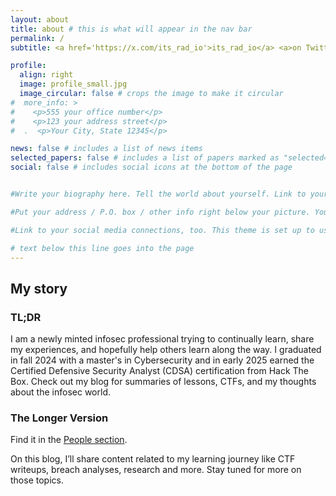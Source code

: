 ```yaml
---
layout: about
title: about # this is what will appear in the nav bar
permalink: /
subtitle: <a href='https://x.com/its_rad_io'>its_rad_io</a> <a>on Twitter |</a> <a href='https://www.linkedin.com/in/edmundhughes/'>Edmund Hughes</a> <a> on LinkedIn</a> 

profile:
  align: right
  image: profile_small.jpg
  image_circular: false # crops the image to make it circular
#  more_info: >
#    <p>555 your office number</p>
#    <p>123 your address street</p>
#  .  <p>Your City, State 12345</p>

news: false # includes a list of news items
selected_papers: false # includes a list of papers marked as "selected={true}"
social: false # includes social icons at the bottom of the page


#Write your biography here. Tell the world about yourself. Link to your favorite [subreddit](http://reddit.com). You can put a picture in, too. The code is already in, just name your picture `prof_pic.jpg` and put it in the `img/` folder.

#Put your address / P.O. box / other info right below your picture. You can also disable any of these elements by editing `profile` property of the YAML header of your `_pages/about.md`. Edit `_bibliography/papers.bib` and Jekyll will render your [publications page](/al-folio/publications/) automatically.

#Link to your social media connections, too. This theme is set up to use [Font Awesome icons](https://fontawesome.com/) and [Academicons](https://jpswalsh.github.io/academicons/), like the ones below. Add your Facebook, Twitter, LinkedIn, Google Scholar, or just disable all of them.

# text below this line goes into the page
---
```


## My story

### TL;DR

I am a newly minted infosec professional trying to continually learn, share my experiences, and hopefully help others learn along the way. I graduated in fall 2024 with a master's in Cybersecurity and in early 2025 earned the Certified Defensive Security Analyst (CDSA) certification from Hack The Box. Check out my blog for summaries of lessons, CTFs, and my thoughts about the infosec world.

### The Longer Version
Find it in the <a href="/people/">People section</a>.

On this blog, I’ll share content related to my learning journey like CTF writeups, breach analyses, research and more. Stay tuned for more on those topics.
